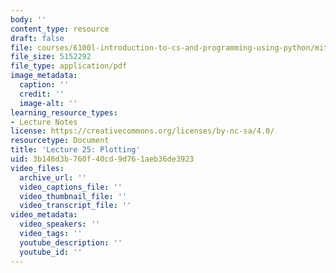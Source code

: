 ```yaml
---
body: ''
content_type: resource
draft: false
file: courses/6100l-introduction-to-cs-and-programming-using-python/mit6_100l_f22_lec25.pdf
file_size: 5152292
file_type: application/pdf
image_metadata:
  caption: ''
  credit: ''
  image-alt: ''
learning_resource_types:
- Lecture Notes
license: https://creativecommons.org/licenses/by-nc-sa/4.0/
resourcetype: Document
title: 'Lecture 25: Plotting'
uid: 3b146d3b-760f-40cd-9d76-1aeb36de3923
video_files:
  archive_url: ''
  video_captions_file: ''
  video_thumbnail_file: ''
  video_transcript_file: ''
video_metadata:
  video_speakers: ''
  video_tags: ''
  youtube_description: ''
  youtube_id: ''
---
```

